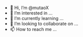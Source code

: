 - 👋 Hi, I’m @mutaoX
- 👀 I’m interested in ...
- 🌱 I’m currently learning ...
- 💞️ I’m looking to collaborate on ...
- 📫 How to reach me ...

<!---
mutaoX/mutaoX is a ✨ special ✨ repository because its `README.md` (this file) appears on your GitHub profile.
You can click the Preview link to take a look at your changes.
--->
